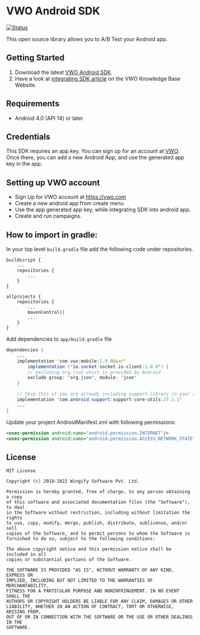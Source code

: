 # VWO Android SDK

[![Status](https://travis-ci.org/wingify/vwo-android.svg)](https://travis-ci.org/wingify/vwo-android)


This open source library allows you to A/B Test your Android app.

## Getting Started


1. Download the latest [VWO Android SDK](https://github.com/wingify/vwo-android/releases).
2. Have a look at [integrating SDK article](https://developers.vwo.com/reference/android-introduction)
   on the VWO Knowledge Base Website.

## Requirements

* Android 4.0 (API 14) or later

## Credentials

This SDK requires an app key. You can sign up for an account at [VWO](https://vwo.com).
Once there, you can add a new Android App, and use the generated app key in the app.


## Setting up VWO account

* Sign Up for VWO account at https://vwo.com
* Create a new android app from create menu
* Use the app generated app key, while integrating SDK into android app.
* Create and run campaigns.

## How to import in gradle:

In your top level `build.gradle` file add the following code under repositories.

```text
buildscript {
    ...
    repositories {
        ...
    }
}

allprojects {
    repositories {
        ...
        mavenCentral()
        ...
    }
}
```

Add dependencies to `app/build.gradle` file

```java
dependencies {
    ...
    implementation 'com.vwo:mobile:2.9.0@aar'
        implementation ('io.socket:socket.io-client:1.0.0') {
        // excluding org.json which is provided by Android
        exclude group: 'org.json', module: 'json'
    }

    // Skip this if you are already including support library in your app.
    implementation 'com.android.support:support-core-utils:27.1.1'
    ...
}
```

Update your project AndroidManifest.xml with following permissions:

```xml
<uses-permission android:name="android.permission.INTERNET"/>
<uses-permission android:name="android.permission.ACCESS_NETWORK_STATE"/>
```

## License

```text
MIT License

Copyright (c) 2018-2022 Wingify Software Pvt. Ltd.

Permission is hereby granted, free of charge, to any person obtaining a copy
of this software and associated documentation files (the "Software"), to deal
in the Software without restriction, including without limitation the rights
to use, copy, modify, merge, publish, distribute, sublicense, and/or sell
copies of the Software, and to permit persons to whom the Software is
furnished to do so, subject to the following conditions:

The above copyright notice and this permission notice shall be included in all
copies or substantial portions of the Software.

THE SOFTWARE IS PROVIDED "AS IS", WITHOUT WARRANTY OF ANY KIND, EXPRESS OR
IMPLIED, INCLUDING BUT NOT LIMITED TO THE WARRANTIES OF MERCHANTABILITY,
FITNESS FOR A PARTICULAR PURPOSE AND NONINFRINGEMENT. IN NO EVENT SHALL THE
AUTHORS OR COPYRIGHT HOLDERS BE LIABLE FOR ANY CLAIM, DAMAGES OR OTHER
LIABILITY, WHETHER IN AN ACTION OF CONTRACT, TORT OR OTHERWISE, ARISING FROM,
OUT OF OR IN CONNECTION WITH THE SOFTWARE OR THE USE OR OTHER DEALINGS IN THE
SOFTWARE.
```
